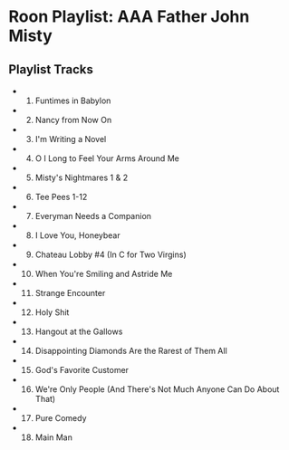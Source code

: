 # Roon Playlist: AAA Father John Misty

## Playlist Tracks


- 1. Funtimes in Babylon
- 2. Nancy from Now On
- 3. I'm Writing a Novel
- 4. O I Long to Feel Your Arms Around Me
- 5. Misty's Nightmares 1 & 2
- 6. Tee Pees 1-12
- 7. Everyman Needs a Companion
- 8. I Love You, Honeybear
- 9. Chateau Lobby #4 (In C for Two Virgins)
- 10. When You're Smiling and Astride Me
- 11. Strange Encounter
- 12. Holy Shit
- 13. Hangout at the Gallows
- 14. Disappointing Diamonds Are the Rarest of Them All
- 15. God's Favorite Customer
- 16. We're Only People (And There's Not Much Anyone Can Do About That)
- 17. Pure Comedy
- 18. Main Man

